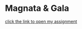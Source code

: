 # Magnata & Gala
[click the link to open my assignment](https://maiken562.github.io/html_amd_css_in_depth_project/)
